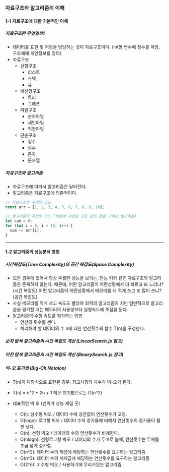 ### 자료구조와 알고리즘의 이해

#### 1-1 자료구조에 대한 기본적인 이해

##### 자료구조란 무엇일까?

- 데이터를 표현 및 저장을 담당하는 것이 자료구조이다. (int형 변수에 정수를 저장, 구조체에 개인정보를 정의)
- 자료구조
  - 선형구조
    - 리스트
    - 스택
    - 큐
  - 비선형구조
    - 트리
    - 그래프
  - 파일구조
    - 순차파일
    - 새인파일
    - 직접파일
  - 단순구조
    - 정수
    - 실수
    - 문자
    - 문자열

##### 자료구조와 알고리즘

- 자료구조에 따라서 알고리즘은 달라진다.
- 알고리즘은 자료구조에 의존적이다.

```javascript
// 자료구조적 측면의 코드
const arr = [1, 2, 3, 4, 5, 6, 7, 8, 9, 10];

// 알고리즘적 측면의 코드 (배열에 저장된 모든 값의 합을 구하는 알고리즘)
let sum = 0;
for (let i = 0; i < 10; i++) {
  sum += arr[i];
}
```

---

#### 1-2 알고리즘의 성능분석 방법

##### 시간복잡도(Time Complexity)와 공간 복잡도(Space Complexity)

- 모든 경우에 있어서 항상 우월한 성능을 보이는, 만능 키와 같은 자료구조와 알고리즘은 존재하지 않는다.
  때문에,
  어떤 알고리즘이 어떤상황에서 더 빠르고 또 느리냐? (시간 복잡도)
  어떤 알고리즘이 어떤상황에서 메모리를 더 적게 쓰고 또 많이 쓰냐? (공간 복잡도)
- 사실 메모리를 적게 쓰고 속도도 빨라야 최적의 알고리즘이 지만
  일반적으로 알고리즘을 평가할 때는 메모리의 사용량보다 실행속도에 초점을 둔다.
- 알고리즘의 수행 속도를 평가하는 방법
  - 연산의 횟수를 센다.
  - 처리해야 할 데이터의 수 n에 대한 연산횟수의 함수 T(n)을 구성한다.

##### 순차 탐색 알고리즘의 시간 복잡도 계산 (LinearSearch.js 참고)

##### 이진 탐색 알고리즘의 시간 복잡도 계산 (BinarySearch.js 참고)

##### 빅-오 표기법 (Big-Oh Notaion)

- T(n)이 다항식으로 표현된 경우, 최고차항의 차수가 빅-오가 된다.
- T(n) = n^2 + 2n + 1
  빅오 표기법으로는 O(n^2)

- 대표적인 빅 오 (맨위가 성능 제일 굿)
  - O(l): 상수형 빅오 / 데이터 수에 상관없이 연산횟수가 고정.
  - O(logn): 로그형 빅오 / 데이터 수의 증가율에 비해서 연산횟수의 증가율이 훨씬 낮다.
  - O(n): 선형 빅오 / 데이터의 수와 연산횟수가 비례한다.
  - O(nlogn): 선형로그형 빅오 / 데이터의 수가 두배로 늘때, 연산횟수는 두배를 조금 넘게 증가함.
  - O(n^2): 데이터 수의 제곱에 해당하는 연산횟수를 요구하는 알고리즘
  - O(n^3): 데이터 수의 세제곱에 해당하는 연산횟수를 요구하는 알고리즘
  - O(2^n): 지수형 빅오 / 사용하기에 무리가있는 알고리즘.
